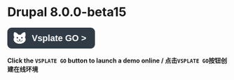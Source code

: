 # Drupal 8.0.0-beta15

<a href="https://www.vsplate.com/?docker-compose=https://github.com/vsplate/dcenvs/drupal/8.0.0-beta15"><img alt="VSPLATE GO" src="https://raw.githubusercontent.com/vsplate/images/master/vsgo_btn.png" width="200px"></a>

**Click the `VSPLATE GO` button to launch a demo online / 点击`VSPLATE GO`按钮创建在线环境**